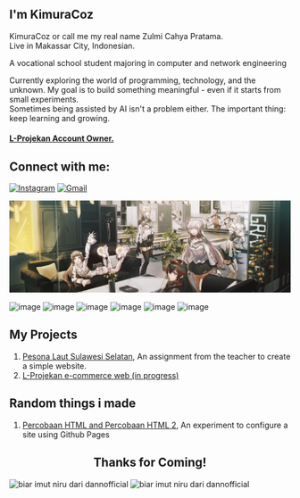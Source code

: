 ## I'm KimuraCoz

KimuraCoz or call me my real name Zulmi Cahya Pratama. <br>
Live in Makassar City, Indonesian.

A vocational school student majoring in computer and network engineering 

Currently exploring the world of programming, technology, and the unknown.
My goal is to build something meaningful - even if it starts from small experiments.  
Sometimes being assisted by AI isn't a problem either. The important thing: keep learning and growing.
#### [L-Projekan Account Owner.](https://github.com/L-Projekan)

## Connect with me:

[![Instagram](https://go-skill-icons.vercel.app/api/icons?i=instagram&theme=dark)](https://www.instagram.com/kimzul1945)
[![Gmail](https://go-skill-icons.vercel.app/api/icons?i=gmail&theme=light)](mailto:eazyzxc@gmail.com)

<a href="mailto:eazyzxc@gmail.com" target="_blank">
    <img src="img/80634628_p0.jpg" alt="Gmail" />
</a>

<br>

![image](https://img.shields.io/badge/HTML5-E34F26?style=for-the-badge&logo=html5&logoColor=white)
![image](https://img.shields.io/badge/CSS3-1572B6?style=for-the-badge&logo=css3&logoColor=white)
![image](https://img.shields.io/badge/JavaScript-323330?style=for-the-badge&logo=javascript&logoColor=F7DF1E)
![image](https://img.shields.io/badge/Arduino_IDE-00979D?style=for-the-badge&logo=arduino&logoColor=white)
![image](https://img.shields.io/badge/VirtualBox-21416b?style=for-the-badge&logo=VirtualBox&logoColor=white)
![image](https://img.shields.io/badge/Debian-A81D33?style=for-the-badge&logo=debian&logoColor=white)

## My Projects

1. [Pesona Laut Sulawesi Selatan](https://github.com/KimuraCoz/Pesona-Laut-Sulawesi-Selatan---Wisata-Bahari-Terbaik), An assignment from the teacher to create a simple website.
2. [L-Projekan e-commerce web (in progress)](https://github.com/L-Projekan/Beranda)

## Random things i made

1. [Percobaan HTML and Percobaan HTML 2](https://github.com/KimuraCoz/Percobaan-HTML), An experiment to configure a site using Github Pages

## <center> Thanks for Coming!
<p>
  <img src="https://media1.tenor.com/m/ZtuVwa_2f1oAAAAd/kobayashi-san-chi-no-maid-dragon-anime.gif" style="height: 200px; object-fit: cover;" alt="biar imut niru dari dannofficial"/>
  <img src="https://media1.tenor.com/m/6rf3I6nwaPoAAAAC/pgr-punishing-gray-raven.gif" style="height: 200px; object-fit: cover;" alt="biar imut niru dari dannofficial" />
</p>
